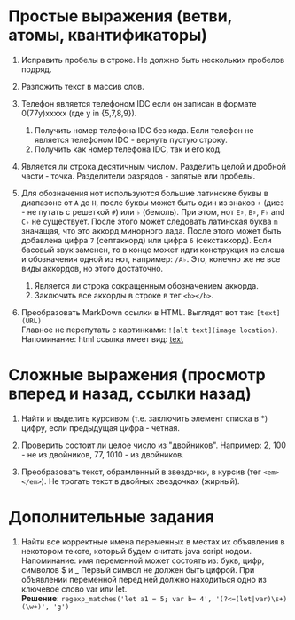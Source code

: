#  Простые выражения (ветви, атомы, квантификаторы)

1. Исправить пробелы в строке. Не должно быть нескольких пробелов подряд.


1. Разложить текст в массив слов.  


1. Телефон является телефоном IDC если он записан в формате 0(77y)xxxxx (где y in {5,7,8,9}).  
    1. Получить номер телефона IDC без кода. Если телефон не является телефоном IDC - вернуть пустую строку.  
    1. Получить как номер телефона IDC, так и его код.  


1. Является ли строка десятичным числом. Разделить целой и дробной части - точка. Разделители разрядов - запятые или пробелы.


1. Для обозначения нот используются большие латинские буквы в диапазоне от `A` до `H`, после буквы может быть один из знаков `♯` (диез - не путать с решеткой `#`) или `♭` (бемоль). При этом, нот `E♯`, `B♯`, `F♭` and `C♭` не существует. После этого может следовать латинская буква `m` значащая, что это аккорд минорного лада. После этого может быть добавлена цифра `7` (септаккорд) или цифра `6` (секстаккорд). Если басовый звук заменен, то в конце может идти конструкция из слеша и обозначения одной из нот, например: `/A♭`. Это, конечно же не все виды аккордов, но этого достаточно. 
    1. Является ли строка сокращенным обозначением аккорда.  
    1. Заключить все аккорды в строке в тег `<b></b>`.  


1. Преобразовать MarkDown ссылки в HTML. Выглядят вот так: `[text](URL)`  
Главное не перепутать с картинками: `![alt text](image location)`. Напоминание: html ссылка имеет вид: <a href="URL">text</a>   


#  Сложные выражения (просмотр вперед и назад, ссылки назад)

1. Найти и выделить курсивом (т.е. заключить элемент списка в *) цифру, если предыдущая цифра - четная.  


1. Проверить состоит ли целое число из "двойников". Например: 2, 100 - не из двойников, 77, 1010 - из двойников.  


1. Преобразовать текст, обрамленный в звездочки, в курсив (тег `<em></em>`). Не трогать текст в двойных звездочках (жирный). 


# Дополнительные задания

1. Найти все корректные имена переменных в местах их объявления в некотором тексте, который будем считать java script кодом. Напоминание: имя переменной может состоять из: букв, цифр, символов $ и _
Первый символ не должен быть цифрой. При объявлении переменной перед ней должно находиться одно из ключевое слово var или let.  
**Решение**: `regexp_matches('let a1 = 5; var b= 4', '(?<=(let|var)\s+)(\w+)', 'g')`